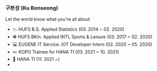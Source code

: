 ### 구본성 (Ku Bonseong)

Let the world know what you're all about

- :chart_with_downwards_trend: HUFS B.S. Applied Statistics (03. 2014 ~ 02. 2020)
- :soccer: HUFS BKin. Applied INTL Sports & Leisure (03. 2017 ~ 02. 2020)
- :computer: EUGENE IT Service. IOT Developer Intern (02. 2020 ~ 05. 2020)
- :pencil2: KOPO Trainee for HANA TI (03. 2021 ~ 10. 2021)
- :office: HANA TI (11. 2021 ~)
- 
